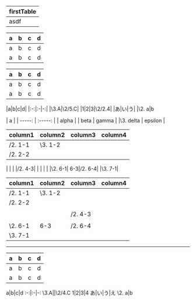 ﻿
|firstTable|
|-|
|asdf|

|a|b|c|d|
|--|:-|-:|:-:|
|a|b|c|d|
|a|b|c|d|

|a|b|c|d|
|--|:-|-:|:-:|
|a|b|c|d|
|a|b|c|d|e|

|a|b|c|d|
|:-:|:-|-:|
|\3.A|\2/5.C|
|1|2|3|\2/2.4|
|あ|い|う|
|\2. a|b

| a   |
| -----: | :-----: |
| alpha |
| beta  | gamma |
|\3. delta | epsilon |

|column1| column2| column3| column4|
|---|---|---|---|
|/2. 1-1|\3. 1-2|
|/2. 2-2|
| 
| | |/2. 4-3|
| | | |
|\2. 6-1| 6-3|/2. 6-4|
|\3. 7-1|

|column1| column2| column3| column4|
|---|---|---|---|
|/2. 1-1|\3. 1-2|
|/2. 2-2|
||
| | |/2. 4-3|
||
|\2. 6-1| 6-3|/2. 6-4
|\3. 7-1


---

|a|b|c|d|
--|:-|-:|:-:
a|b|c|d
a|b|c|d


a|b|c|d
:-:|:-|-:
\3.A||\2/4.C
1|2|3|4
あ|い|う|え
\2. a|b
